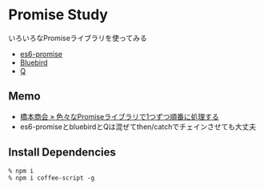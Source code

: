 # Promise Study

いろいろなPromiseライブラリを使ってみる

- [es6-promise](https://www.npmjs.org/package/es6-promise)
- [Bluebird](https://github.com/petkaantonov/bluebird)
- [Q](https://github.com/kriskowal/q)


## Memo

- [橋本商会 » 色々なPromiseライブラリで1つずつ順番に処理する](http://shokai.org/blog/archives/9350)
- es6-promiseとbluebirdとQは混ぜてthen/catchでチェインさせても大丈夫

## Install Dependencies

    % npm i
    % npm i coffee-script -g
